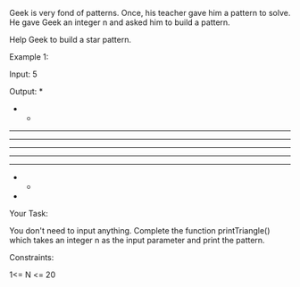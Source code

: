 Geek is very fond of patterns. Once, his teacher gave him a pattern to solve. He gave Geek an integer n and asked him to build a pattern.

Help Geek to build a star pattern.

 

Example 1:

Input: 5

Output:
* 
* * 
* * * 
* * * * 
* * * * *
* * * *
* * *
* *
*

Your Task:

You don't need to input anything. Complete the function printTriangle() which takes  an integer n  as the input parameter and print the pattern.

Constraints:

1<= N <= 20
